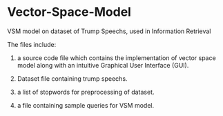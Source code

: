 # Vector-Space-Model
VSM model on dataset of Trump Speechs, used in Information Retrieval

The files include:
1) a source code file which contains the implementation of vector space model along with an intuitive Graphical User Interface (GUI).

2) Dataset file containing trump speechs.

3) a list of stopwords for preprocessing of dataset.

4) a file containing sample queries for VSM model.
